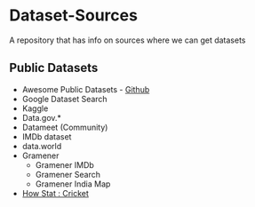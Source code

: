 # Dataset-Sources
A repository that has info on sources where we can get datasets

## Public Datasets
- Awesome Public Datasets - [Github](https://github.com/awesomedata/awesome-public-datasets)
- Google Dataset Search
- Kaggle
- Data.gov.*
- Datameet (Community)
- IMDb dataset
- data.world
- Gramener
  - Gramener IMDb
  - Gramener Search
  - Gramener India Map
- [How Stat : Cricket](http://www.howstat.com/cricket/home.asp)
